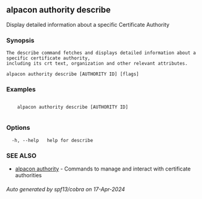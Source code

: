 ## alpacon authority describe

Display detailed information about a specific Certificate Authority

### Synopsis


	The describe command fetches and displays detailed information about a specific certificate authority, 
	including its crt text, organization and other relevant attributes. 
	

```
alpacon authority describe [AUTHORITY ID] [flags]
```

### Examples

```
 
	alpacon authority describe [AUTHORITY ID]
	
```

### Options

```
  -h, --help   help for describe
```

### SEE ALSO

* [alpacon authority](alpacon_authority.md)	 - Commands to manage and interact with certificate authorities

###### Auto generated by spf13/cobra on 17-Apr-2024
